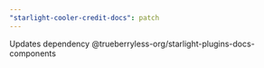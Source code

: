 ```yaml
---
"starlight-cooler-credit-docs": patch
---
```


Updates dependency @trueberryless-org/starlight-plugins-docs-components
